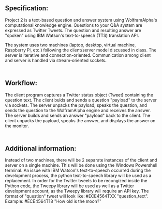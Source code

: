 ## <br> Specification: </br>
Project 2 is a text-based question and answer system using WolframAlpha's computational knowledge engine. Questions to your Q&A system are expressed as Twitter Tweets. The question and resulting answer are "spoken" using IBM Watson's text-to-speech (TTS) translation API.

The system uses two machines (laptop, desktop, virtual machine, Raspberry Pi, etc.) following the client/server model discussed in class. The server is iterative and connection-oriented. Communication among client and server is handled via stream-oriented sockets.
## <br> Workflow: </br>
The client program captures a Twitter status object (Tweet) containing the question text.
The client bulds and sends a question "payload" to the server via sockets. 
The server unpacks the payload, speaks the question, and sends the question to the WolframAlpha engine and receives the answer.
The server builds and sends an answer "payload" back to the client.
The client unpacks the payload, speaks the answer, and displays the answer on the monitor.

## <br> Additional information: </br>
Instead of two machines, there will be 2 separate instances of the client and server on a single machine. This will be done using the Windows Powershell terminal.
An issue with IBM Watson's text-to-speech occurred during the development process, the python text-to-speech library will be used as a replacement.
In order for the Twitter tweets to be recongized inside the Python code, the Tweepy library will be used as well as a Twitter development account, as the Tweepy library will require an API key. 
The format of "question" tweet will look like: #ECE4564TXX "question_text". Example: #ECE4564T18 "How old is the moon?"
